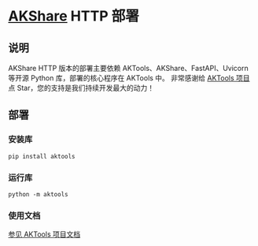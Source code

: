 # [AKShare](https://github.com/akfamily/akshare) HTTP 部署

## 说明

AKShare HTTP 版本的部署主要依赖 AKTools、AKShare、FastAPI、Uvicorn 等开源 Python 库，部署的核心程序在 AKTools 中。
非常感谢给 [AKTools 项目](https://github.com/akfamily/aktools) 点 Star，您的支持是我们持续开发最大的动力！

## 部署

### 安装库

```shell
pip install aktools
```

### 运行库

```shell
python -m aktools
```

### 使用文档

[参见 AKTools 项目文档](https://aktools.readthedocs.io/)
